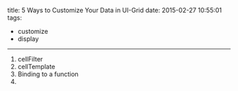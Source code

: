 title: 5 Ways to Customize Your Data in UI-Grid
date: 2015-02-27 10:55:01
tags:
 - customize
 - display
---

1. cellFilter
2. cellTemplate
3. Binding to a function
4. 